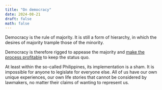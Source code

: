 ```yaml
---
title: "On democracy"
date: 2024-08-21
draft: false
math: false
---
```


Democracy is the rule of majority. It is still a form of hierarchy, in
which the desires of majority trample those of the minority.

Democracy is therefore rigged to appease the majority and
[make the process profitable](/capitalism) to keep the status quo.

At least within the so-called Philippines, its implementation is a sham.
It is impossible for anyone to legislate for everyone else. All of us
have our own unique experiences, our own life stories that cannot be
considered by lawmakers, no matter their claims of wanting to represent
us.
